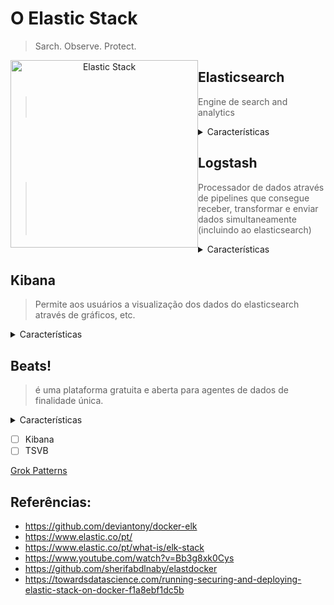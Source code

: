 # O Elastic Stack

> Sarch. Observe. Protect.

<p align="center">
  <img src="https://www.elastic.co/static-res/images/elk/elk-stack-elkb-diagram.svg"
       alt="Elastic Stack"
       style="float: left; align: center; width: 300px" />
</p>



## Elasticsearch
> Engine de search and analytics
<details>
    <summary>Características</summary>
  
> - Banco de dados Orientado a Documentos
> - Engine de Busca
> - Análise de dados
> - Rápido
> - Escalável e distribuído
> - API Rest

### Elastic Search Indices

</details>

## Logstash
> Processador de dados através de pipelines que consegue receber, transformar e enviar dados simultaneamente (incluindo ao elasticsearch)

<details>
    <summary>Características</summary>
  
> - Teve início como manipulador de logs
> - Engine coletora de dados em tempo real
> - Trabalha com pipelines
> - Recebe dados de múltiplas fontes
> - Normaliza / Transforma dados
> - Envia dados para múltiplas fontes
> - Plugins

</details>


## Kibana
> Permite aos usuários a visualização dos dados do elasticsearch através de gráficos, etc.

<details>
    <summary>Características</summary>

> - Ferramenta de visualização e exploração de dados
> - Usado com: Logs, Análise de séries, Monitoramento de aplicações, e inteligência operacional
> - Integrado com Elasticsearch
> - Agregadores e filtragem de dados
> - Dashboards
> - Gráficos interativos
> - Mapas

</details>

## Beats!
> é uma plataforma gratuita e aberta para agentes de dados de finalidade única.

<details>
    <summary>Características</summary>
  
> - "lightweight data shipper"
> - Agente coletor de dados
> - Integrado facilmente com Elasticsearch ou Logstash
> - Logs, Métricas, Network data, Audit Data, Uptime Monitoring
> - Você pode construir seu próprio Beat
</details>

- [ ] Kibana
- [ ] TSVB

[Grok Patterns](https://github.com/hpcugent/logstash-patterns/blob/master/files/grok-patterns)




## Referências:
- https://github.com/deviantony/docker-elk
- https://www.elastic.co/pt/
- https://www.elastic.co/pt/what-is/elk-stack
- https://www.youtube.com/watch?v=Bb3g8xk0Cys
- https://github.com/sherifabdlnaby/elastdocker
- https://towardsdatascience.com/running-securing-and-deploying-elastic-stack-on-docker-f1a8ebf1dc5b
